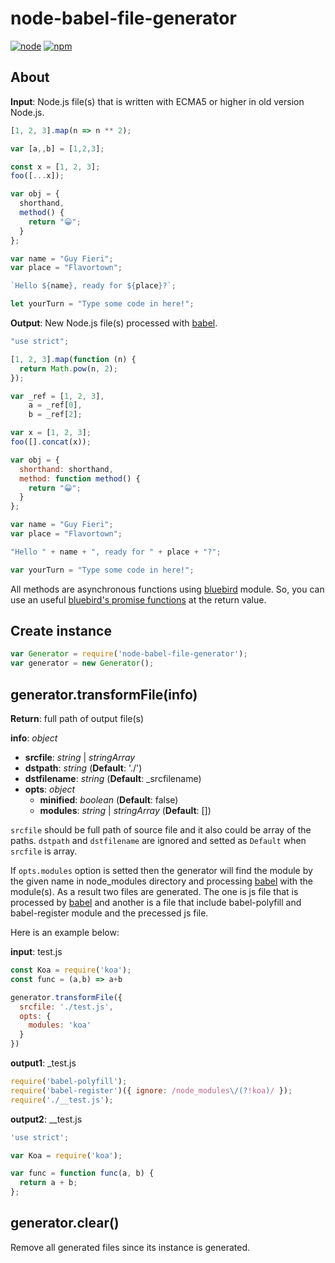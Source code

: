 # node-babel-file-generator

[![node][node-image]][node-url]
[![npm][npm-image]][npm-url]

[node-image]: https://img.shields.io/node/v/@stdlib/stdlib.svg
[node-url]: https://nodejs.org

[npm-image]: https://img.shields.io/badge/npm-1.0.0-blue.svg
[npm-url]: https://www.npmjs.com/

## About
**Input**: Node.js file(s) that is written with ECMA5 or higher in old version Node.js.
```js
[1, 2, 3].map(n => n ** 2);

var [a,,b] = [1,2,3];

const x = [1, 2, 3];
foo([...x]);

var obj = {
  shorthand,
  method() {
    return "😀";
  }
};

var name = "Guy Fieri";
var place = "Flavortown";

`Hello ${name}, ready for ${place}?`;

let yourTurn = "Type some code in here!";
```

**Output**: New Node.js file(s) processed with [babel](http://babeljs.io/).
```js
"use strict";

[1, 2, 3].map(function (n) {
  return Math.pow(n, 2);
});

var _ref = [1, 2, 3],
    a = _ref[0],
    b = _ref[2];

var x = [1, 2, 3];
foo([].concat(x));

var obj = {
  shorthand: shorthand,
  method: function method() {
    return "😀";
  }
};

var name = "Guy Fieri";
var place = "Flavortown";

"Hello " + name + ", ready for " + place + "?";

var yourTurn = "Type some code in here!";
```
All methods are asynchronous functions using [bluebird](http://bluebirdjs.com/docs/getting-started.html) module.
So, you can use an useful [bluebird's promise functions](http://bluebirdjs.com/docs/api-reference.html) at the return value.

## Create instance
```js
var Generator = require('node-babel-file-generator');
var generator = new Generator();
```

## generator.transformFile(info)
**Return**: full path of output file(s)

**info**: *object*
- **srcfile**: *string* | *stringArray*
- **dstpath**: *string* (**Default**: './')
- **dstfilename**: *string* (**Default**: _srcfilename)
- **opts**: *object*
  - **minified**: *boolean* (**Default**: false)
  - **modules**: *string* | *stringArray* (**Default**: [])


`srcfile` should be full path of source file and it also could be array of the paths. `dstpath` and `dstfilename` are ignored and setted as `Default` when `srcfile` is array.

If `opts.modules` option is setted then the generator will find the module by the given name in node_modules directory and processing [babel](http://babeljs.io/) with the module(s). As a result two files are generated. The one is js file that is processed by [babel](http://babeljs.io/) and another is a file that include babel-polyfill and babel-register module and the precessed js file.

Here is an example below:

**input**: test.js
```js
const Koa = require('koa');
const func = (a,b) => a+b
```

```js
generator.transformFile({
  srcfile: './test.js',
  opts: {
    modules: 'koa'
  }
})
```

**output1**: _test.js
```js
require('babel-polyfill');
require('babel-register')({ ignore: /node_modules\/(?!koa)/ });
require('./__test.js');
```

**output2**: __test.js
```js
'use strict';

var Koa = require('koa');

var func = function func(a, b) {
  return a + b;
};
```

## generator.clear()

Remove all generated files since its instance is generated.